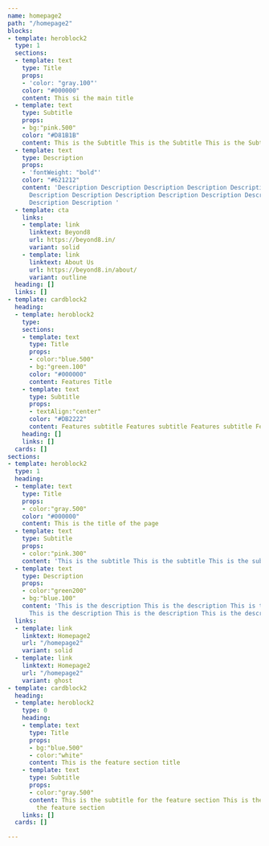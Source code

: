 ```yaml
---
name: homepage2
path: "/homepage2"
blocks:
- template: heroblock2
  type: 1
  sections:
  - template: text
    type: Title
    props:
    - 'color: "gray.100"'
    color: "#000000"
    content: This si the main title
  - template: text
    type: Subtitle
    props:
    - bg:"pink.500"
    color: "#D81B1B"
    content: This is the Subtitle This is the Subtitle This is the Subtitle
  - template: text
    type: Description
    props:
    - 'fontWeight: "bold"'
    color: "#621212"
    content: 'Description Description Description Description Description Description
      Description Description Description Description Description Description Description
      Description Description '
  - template: cta
    links:
    - template: link
      linktext: Beyond8
      url: https://beyond8.in/
      variant: solid
    - template: link
      linktext: About Us
      url: https://beyond8.in/about/
      variant: outline
  heading: []
  links: []
- template: cardblock2
  heading:
  - template: heroblock2
    type: 
    sections:
    - template: text
      type: Title
      props:
      - color:"blue.500"
      - bg:"green.100"
      color: "#000000"
      content: Features Title
    - template: text
      type: Subtitle
      props:
      - textAlign:"center"
      color: "#DB2222"
      content: Features subtitle Features subtitle Features subtitle Features subtitle
    heading: []
    links: []
  cards: []
sections:
- template: heroblock2
  type: 1
  heading:
  - template: text
    type: Title
    props:
    - color:"gray.500"
    color: "#000000"
    content: This is the title of the page
  - template: text
    type: Subtitle
    props:
    - color:"pink.300"
    content: 'This is the subtitle This is the subtitle This is the subtitle '
  - template: text
    type: Description
    props:
    - color:"green200"
    - bg:"blue.100"
    content: 'This is the description This is the description This is the description
      This is the description This is the description This is the description '
  links:
  - template: link
    linktext: Homepage2
    url: "/homepage2"
    variant: solid
  - template: link
    linktext: Homepage2
    url: "/homepage2"
    variant: ghost
- template: cardblock2
  heading:
  - template: heroblock2
    type: 0
    heading:
    - template: text
      type: Title
      props:
      - bg:"blue.500"
      - color:"white"
      content: This is the feature section title
    - template: text
      type: Subtitle
      props:
      - color:"gray.500"
      content: This is the subtitle for the feature section This is the subtitle for
        the feature section
    links: []
  cards: []

---
```

